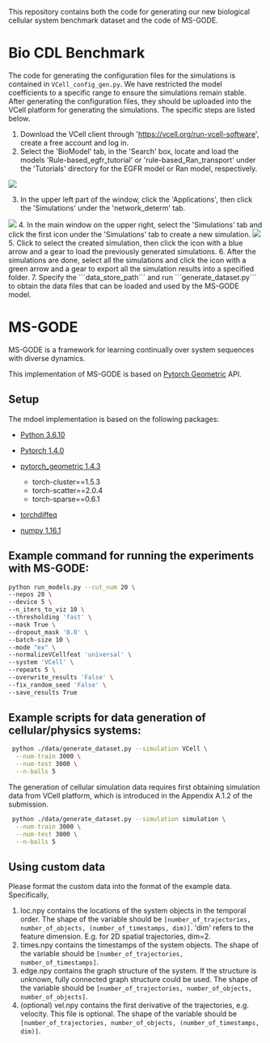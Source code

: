 This repository contains both the code for generating our new biological cellular system benchmark dataset and the code of MS-GODE.

# Bio CDL Benchmark
The code for generating the configuration files for the simulations is contained in ```VCell_config_gen.py```. We have restricted the model coefficients to a specific range to ensure the simulations remain stable.
After generating the configuration files, they should be uploaded into the VCell platform for generating the simulations. The specific steps are listed below.

1. Download the VCell client through 'https://vcell.org/run-vcell-software', create a free account and log in.
2. Select the 'BioModel' tab, in the 'Search' box, locate and load the models 'Rule-based_egfr_tutorial' or 'rule-based_Ran_transport' under the 'Tutorials' directory for the EGFR model or Ran model, respectively.
<img src="https://github.com/b224618/MS-GODE/blob/master/vcell_models.png"/> 

3. In the upper left part of the window, click the 'Applications', then click the 'Simulations' under the 'network_determ' tab.
<img src="https://github.com/b224618/MS-GODE/blob/master/vcell_simulations.png"/>
4. In the main window on the upper right, select the 'Simulations' tab and click the first icon under  the 'Simulations' tab to create a new simulation.
<img src="https://github.com/b224618/MS-GODE/blob/master/vcell_batch_simulations.png"/>
5. Click to select the created simulation, then click the icon with a blue arrow and a gear to load the previously generated simulations.
6. After the simulations are done, select all the simulations and click the icon with a green arrow and a gear to export all the simulation results into a specified folder.
7. Specify the ```data_store_path``` and run ```generate_dataset.py``` to obtain the data files that can be loaded and used by the MS-GODE model.

# MS-GODE

MS-GODE is a framework for learning continually over system sequences with diverse dynamics.

This implementation of MS-GODE is based on [Pytorch Geometric](https://github.com/rusty1s/pytorch_geometric) API.


## Setup

The mdoel implementation is based on the following packages:

* [Python 3.6.10](https://www.python.org/)

- [Pytorch 1.4.0](https://pytorch.org/)

- [pytorch_geometric 1.4.3](https://pytorch-geometric.readthedocs.io/)

  - torch-cluster==1.5.3
  - torch-scatter==2.0.4
  - torch-sparse==0.6.1

- [torchdiffeq](https://github.com/rtqichen/torchdiffeq)

- [numpy 1.16.1](https://numpy.org/)



## Example command for running the experiments with MS-GODE:

```bash
python run_models.py --cut_num 20 \
--nepos 20 \
--device 5 \
--n_iters_to_viz 10 \
--thresholding 'fast' \
--mask True \
--dropout_mask '0.0' \
--batch-size 10 \
--mode "ex" \
--normalizeVCellfeat 'universal' \
--system 'VCell' \
--repeats 5 \
--overwrite_results 'False' \
--fix_random_seed 'False' \
--save_results True
```

## Example scripts for data generation of cellular/physics systems:


```bash
 python ./data/generate_dataset.py --simulation VCell \
  --num-train 3000 \
  --num-test 3000 \
  --n-balls 5
```

The generation of cellular simulation data requires first obtaining simulation data from VCell platform, which is introduced in the Appendix A.1.2 of the submission.

```bash
 python ./data/generate_dataset.py --simulation simulation \
  --num-train 3000 \
  --num-test 3000 \
  --n-balls 5
```


## Using custom data

Please format the custom data into the format of the example data. Specifically, 

1. loc.npy contains the locations of the system objects in the temporal order. The shape of the variable should be ```[number_of_trajectories, number_of_objects, (number_of_timestamps, dim)]```. 'dim' refers to the feature dimension. E.g. for 2D spatial trajectories, dim=2.
2. times.npy contains the timestamps of the system objects. The shape of the variable should be ```[number_of_trajectories, number_of_timestamps]```.
3. edge.npy contains the graph structure of the system. If the structure is unknown, fully connected graph structure could be used. The shape of the variable should be ```[number_of_trajectories, number_of_objects, number_of_objects]```.
4. (optional) vel.npy contains the first derivative of the trajectories, e.g. velocity. This file is optional. The shape of the variable should be ```[number_of_trajectories, number_of_objects, (number_of_timestamps, dim)]```. 

